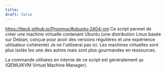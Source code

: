 ```yaml
---
title: 
draft: false
---
```

https://tteck.github.io/Proxmox/#ubuntu-2404-vm
Ce script permet de créer une machine virtuelle contenant Ubuntu (une distribution Linux basée sur Debian, conçue pour avoir des versions régulières et une expérience utilisateur cohérente)
Je ne l'utiliserai pas ici. Les machines virtuelles sont plus isolés les une des autres mais sont plus gourmandes en ressources.


La commande utilisées en interne de ce script est généralement `qm` (QEMU/KVM Virtual Machine Manager).
